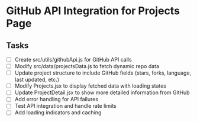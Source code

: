 # GitHub API Integration for Projects Page

## Tasks
- [ ] Create src/utils/githubApi.js for GitHub API calls
- [ ] Modify src/data/projectsData.js to fetch dynamic repo data
- [ ] Update project structure to include GitHub fields (stars, forks, language, last updated, etc.)
- [ ] Modify Projects.jsx to display fetched data with loading states
- [ ] Update ProjectDetail.jsx to show more detailed information from GitHub
- [ ] Add error handling for API failures
- [ ] Test API integration and handle rate limits
- [ ] Add loading indicators and caching
